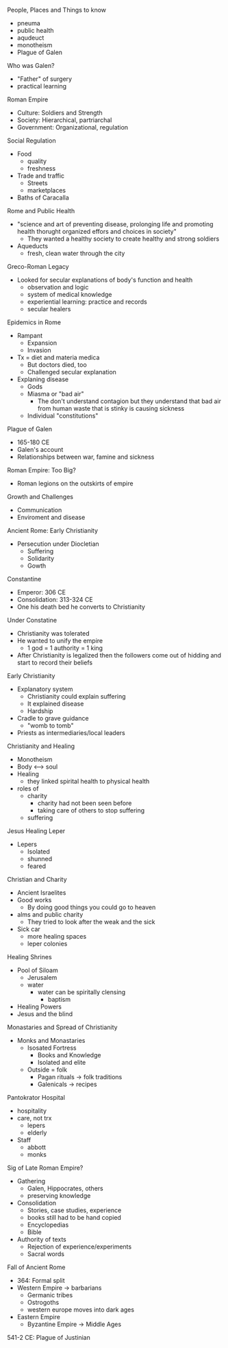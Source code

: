 People, Places and Things to know 
- pneuma
- public health 
- aqudeuct 
- monotheism 
- Plague of Galen 

Who was Galen?
- "Father" of surgery 
- practical learning 

Roman Empire 
- Culture: Soldiers and Strength 
- Society: Hierarchical, partriarchal 
- Government: Organizational, regulation

Social Regulation
- Food
	- quality
	- freshness
- Trade and traffic
	- Streets
	- marketplaces
- Baths of Caracalla

Rome and Public Health 
- "science and art of preventing disease, prolonging life and promoting health thorught organized effors and choices in society"
	- They wanted a healthy society to create healthy and strong soldiers 
- Aqueducts
	- fresh, clean water through the city 

Greco-Roman Legacy 
- Looked for secular explanations of body's function and health 
	- observation and logic 
	- system of medical knowledge 
	- experiential learning: practice and records 
	- secular healers

Epidemics in Rome 
- Rampant 
	- Expansion 
	- Invasion 
- Tx = diet and materia medica 
	- But doctors died, too 
	- Challenged secular explanation 
- Explaning disease 
	- Gods 
	- Miasma or "bad air"
		- The don't understand contagion but they understand that bad air from human waste that is stinky is causing sickness
	- Individual "constitutions"

Plague of Galen
- 165-180 CE
- Galen's account 
- Relationships between war, famine and sickness

Roman Empire: Too Big?
- Roman legions on the outskirts of empire 

Growth and Challenges 
- Communication 
- Enviroment and disease 

Ancient Rome: Early Christianity
- Persecution under Diocletian 
	- Suffering 
	- Solidarity 
	- Gowth 

Constantine 
- Emperor: 306 CE 
- Consolidation: 313-324 CE
- One his death bed he converts to Christianity 

Under Constatine 
- Christianity was tolerated 
- He wanted to unify the empire 
	- 1 god = 1 authority = 1 king 
- After Christianity is legalized then the followers come out of hidding and start to record their beliefs 

Early Christianity 
- Explanatory system 
	- Christianity could explain suffering 
	- It explained disease 
	- Hardship 
- Cradle to grave guidance 
	- "womb to tomb"
- Priests as intermediaries/local leaders 

Christianity and Healing 
- Monotheism 
- Body <--> soul
- Healing
	- they linked spirital health to physical health 
- roles of 
	- charity 
		- charity had not been seen before 
		- taking care of others to stop suffering 
	- suffering 

Jesus Healing Leper 
- Lepers 
	- Isolated
	- shunned
	- feared

Christian and Charity 
- Ancient Israelites 
- Good works 
	- By doing good things you could go to heaven 
- alms and public charity 
	- They tried to look after the weak and the sick 
- Sick car 
	- more healing spaces
	- leper colonies 

Healing Shrines 
- Pool of Siloam 
	- Jerusalem 
	- water
		- water can be spiritally clensing 
			- baptism 
- Healing Powers 
- Jesus and the blind 

Monastaries and Spread of Christianity 
- Monks and Monastaries 
	- Isosated Fortress
		- Books and Knowledge 
		- Isolated and elite
	- Outside = folk 
		- Pagan rituals -> folk traditions 
		- Galenicals -> recipes 

Pantokrator Hospital 
- hospitality 
- care, not trx 
	- lepers 
	- elderly 
- Staff
	- abbott
	- monks 

Sig of Late Roman Empire?
- Gathering 
	- Galen, Hippocrates, others 
	- preserving knowledge 
- Consolidation 
	- Stories, case studies, experience 
	- books still had to be hand copied 
	- Encyclopedias 
	- Bible 
- Authority of texts 
	- Rejection of experience/experiments 
	- Sacral words

Fall of Ancient Rome 
- 364: Formal split 
- Western Empire -> barbarians 
	- Germanic tribes 
	- Ostrogoths 
	- western europe moves into dark ages 
- Eastern Empire 
	- Byzantine Empire -> Middle Ages 

541-2 CE: Plague of Justinian 